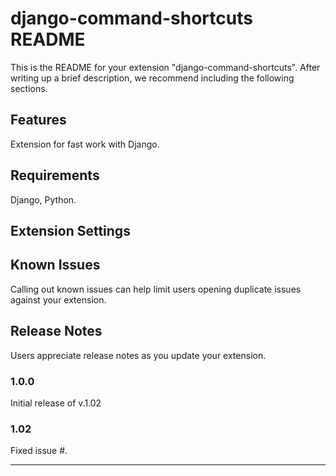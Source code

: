 # django-command-shortcuts README

This is the README for your extension "django-command-shortcuts". After writing up a brief description, we recommend including the following sections.

## Features

Extension for fast work with Django.

## Requirements

Django, Python.

## Extension Settings

## Known Issues

Calling out known issues can help limit users opening duplicate issues against your extension.

## Release Notes

Users appreciate release notes as you update your extension.

### 1.0.0

Initial release of v.1.02

### 1.02

Fixed issue #.

-----------------------------------------------------------------------------------------------------------